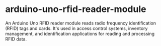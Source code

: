 # arduino-uno-rfid-reader-module
An Arduino Uno RFID reader module reads radio frequency identification (RFID) tags and cards. It's used in access control systems, inventory management, and identification applications for reading and processing RFID data.
